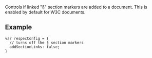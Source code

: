 Controls if linked "§" section markers are added to a document. This is enabled by default for W3C documents. 

## Example 

```JS
var respecConfig = {
  // turns off the § section markers
  addSectionLinks: false;
}
```

